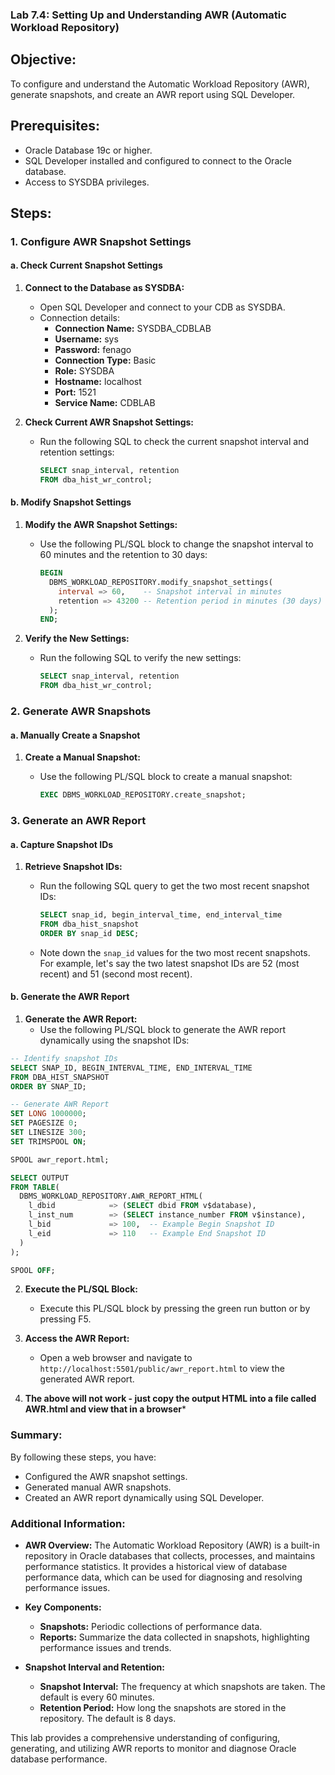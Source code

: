 ### Lab 7.4: Setting Up and Understanding AWR (Automatic Workload Repository)

## Objective:
To configure and understand the Automatic Workload Repository (AWR), generate snapshots, and create an AWR report using SQL Developer.

## Prerequisites:
- Oracle Database 19c or higher.
- SQL Developer installed and configured to connect to the Oracle database.
- Access to SYSDBA privileges.

## Steps:

### 1. Configure AWR Snapshot Settings

#### a. Check Current Snapshot Settings
1. **Connect to the Database as SYSDBA:**
   - Open SQL Developer and connect to your CDB as SYSDBA.
   - Connection details:
     - **Connection Name:** SYSDBA_CDBLAB
     - **Username:** sys
     - **Password:** fenago
     - **Connection Type:** Basic
     - **Role:** SYSDBA
     - **Hostname:** localhost
     - **Port:** 1521
     - **Service Name:** CDBLAB

2. **Check Current AWR Snapshot Settings:**
   - Run the following SQL to check the current snapshot interval and retention settings:

     ```sql
     SELECT snap_interval, retention 
     FROM dba_hist_wr_control;
     ```

#### b. Modify Snapshot Settings

1. **Modify the AWR Snapshot Settings:**
   - Use the following PL/SQL block to change the snapshot interval to 60 minutes and the retention to 30 days:

     ```sql
     BEGIN
       DBMS_WORKLOAD_REPOSITORY.modify_snapshot_settings(
         interval => 60,    -- Snapshot interval in minutes
         retention => 43200 -- Retention period in minutes (30 days)
       );
     END;
     ```

2. **Verify the New Settings:**
   - Run the following SQL to verify the new settings:

     ```sql
     SELECT snap_interval, retention 
     FROM dba_hist_wr_control;
     ```

### 2. Generate AWR Snapshots

#### a. Manually Create a Snapshot

1. **Create a Manual Snapshot:**
   - Use the following PL/SQL block to create a manual snapshot:

     ```sql
     EXEC DBMS_WORKLOAD_REPOSITORY.create_snapshot;
     ```

### 3. Generate an AWR Report

#### a. Capture Snapshot IDs

1. **Retrieve Snapshot IDs:**
   - Run the following SQL query to get the two most recent snapshot IDs:

     ```sql
     SELECT snap_id, begin_interval_time, end_interval_time
     FROM dba_hist_snapshot
     ORDER BY snap_id DESC;
     ```

   - Note down the `snap_id` values for the two most recent snapshots. For example, let's say the two latest snapshot IDs are 52 (most recent) and 51 (second most recent).

#### b. Generate the AWR Report

1. **Generate the AWR Report:**
   - Use the following PL/SQL block to generate the AWR report dynamically using the snapshot IDs:

```sql
-- Identify snapshot IDs
SELECT SNAP_ID, BEGIN_INTERVAL_TIME, END_INTERVAL_TIME
FROM DBA_HIST_SNAPSHOT
ORDER BY SNAP_ID;

-- Generate AWR Report
SET LONG 1000000;
SET PAGESIZE 0;
SET LINESIZE 300;
SET TRIMSPOOL ON;

SPOOL awr_report.html;

SELECT OUTPUT
FROM TABLE(
  DBMS_WORKLOAD_REPOSITORY.AWR_REPORT_HTML(
    l_dbid            => (SELECT dbid FROM v$database),
    l_inst_num        => (SELECT instance_number FROM v$instance),
    l_bid             => 100,  -- Example Begin Snapshot ID
    l_eid             => 110   -- Example End Snapshot ID
  )
);

SPOOL OFF;

```

2. **Execute the PL/SQL Block:**
   - Execute this PL/SQL block by pressing the green run button or by pressing F5.

3. **Access the AWR Report:**
   - Open a web browser and navigate to `http://localhost:5501/public/awr_report.html` to view the generated AWR report.
4. **The above will not work - just copy the output HTML into a file called AWR.html and view that in a browser***
   
### Summary:

By following these steps, you have:
- Configured the AWR snapshot settings.
- Generated manual AWR snapshots.
- Created an AWR report dynamically using SQL Developer.

### Additional Information:

- **AWR Overview:**
  The Automatic Workload Repository (AWR) is a built-in repository in Oracle databases that collects, processes, and maintains performance statistics. It provides a historical view of database performance data, which can be used for diagnosing and resolving performance issues.

- **Key Components:**
  - **Snapshots:** Periodic collections of performance data.
  - **Reports:** Summarize the data collected in snapshots, highlighting performance issues and trends.

- **Snapshot Interval and Retention:**
  - **Snapshot Interval:** The frequency at which snapshots are taken. The default is every 60 minutes.
  - **Retention Period:** How long the snapshots are stored in the repository. The default is 8 days.

This lab provides a comprehensive understanding of configuring, generating, and utilizing AWR reports to monitor and diagnose Oracle database performance.
